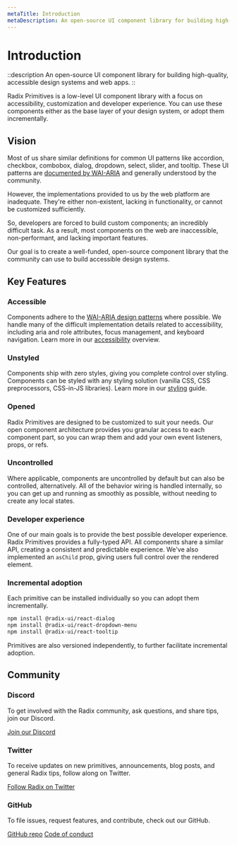 ```yaml
---
metaTitle: Introduction
metaDescription: An open-source UI component library for building high-quality, accessible design systems and web apps.
---
```


# Introduction

::description
An open-source UI component library for building high-quality, accessible
design systems and web apps.
::

Radix Primitives is a low-level UI component library with a focus on accessibility, customization and developer experience. You can use these components either as the base layer of your design system, or adopt them incrementally.

## Vision

Most of us share similar definitions for common UI patterns like accordion, checkbox,
combobox, dialog, dropdown, select, slider, and tooltip. These UI patterns are [documented by WAI-ARIA](https://www.w3.org/TR/wai-aria-practices/#aria_ex) and generally understood by the community.

However, the implementations provided to us by the web platform are inadequate. They're
either non-existent, lacking in functionality, or cannot be customized sufficiently.

So, developers are forced to build custom components; an incredibly difficult task. As a
result, most components on the web are inaccessible, non-performant, and lacking important
features.

Our goal is to create a well-funded, open-source component library that the community can
use to build accessible design systems.

## Key Features

### Accessible

Components adhere to the [WAI-ARIA design patterns](https://www.w3.org/TR/wai-aria-practices-1.2) where possible. We handle many of the difficult implementation details related to accessibility, including aria and role attributes, focus management, and keyboard navigation. Learn more in our [accessibility](./accessibility) overview.

### Unstyled

Components ship with zero styles, giving you complete control over styling. Components can be styled with any styling solution (vanilla CSS, CSS preprocessors, CSS-in-JS libraries). Learn more in our [styling](../guides/styling) guide.

### Opened

Radix Primitives are designed to be customized to suit your needs. Our open component architecture provides you granular access to each component part, so you can wrap them and add your own event listeners, props, or refs.

### Uncontrolled

Where applicable, components are uncontrolled by default but can also be controlled, alternatively. All of the behavior wiring is handled internally, so you can get up and running as smoothly as possible, without needing to create any local states.

### Developer experience

One of our main goals is to provide the best possible developer experience. Radix Primitives provides a fully-typed API. All components share a similar API, creating a consistent and predictable experience. We've also implemented an `asChild` prop, giving users full control over the rendered element.

### Incremental adoption

Each primitive can be installed individually so you can adopt them incrementally.

```bash
npm install @radix-ui/react-dialog
npm install @radix-ui/react-dropdown-menu
npm install @radix-ui/react-tooltip
```

Primitives are also versioned independently, to further facilitate incremental adoption.

## Community

### Discord

To get involved with the Radix community, ask questions, and share tips, join our Discord.

[Join our Discord](https://discord.com/invite/7Xb99uG)

### Twitter

To receive updates on new primitives, announcements, blog posts, and general Radix tips, follow along on Twitter.

[Follow Radix on Twitter](https://twitter.com/radix_ui)

### GitHub

To file issues, request features, and contribute, check out our GitHub.

[GitHub repo](https://github.com/radix-ui/primitives)
[Code of conduct](https://github.com/radix-ui/primitives/blob/main/CODE_OF_CONDUCT.md)
